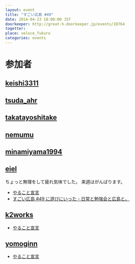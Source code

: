 ```yaml
---
layout: event
title: "すごい広島 #49"
date: 2014-04-23 18:00:00 JST
doorkeeper: http://great-h.doorkeeper.jp/events/10764
togetter: 
place: veloce_fukuro
categories: events
---
```


# 参加者


## [keishi3311](https://github.com/keishi3311)


## [tsuda_ahr](http://twitter.com/tsuda_ahr)


## [takatayoshitake](http://twitter.com/takatayoshitake)


## [nemumu](https://github.com/nemumu)


## [minamiyama1994](https://github.com/minamiyama1994)


## [eiel](http://eiel.info/)

ちょっと無理をして疲れ気味でした。
来週はがんばります。

* [やること宣言](https://github.com/great-h/great-h.github.io/issues/841)
* [すごい広島 #49 に遊びにいった - 日常と勉強会と広島と。](http://eielh-life.tumblr.com/post/83626338400/49)


## [k2works](https://github.com/k2works)

* [やること宣言](https://github.com/great-h/great-h.github.io/issues/845)

## [yomoginn](https://twitter.com/moriyomogi)

* [やること宣言](https://github.com/great-h/great-h.github.io/issues/843)
